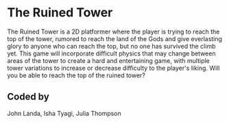 # The Ruined Tower
The Ruined Tower is a 2D platformer where the player is trying to reach the top of the tower, rumored to reach the land of the Gods and give everlasting glory to anyone who can reach the top, but no one has survived the climb yet. This game will incorporate difficult physics that may change between areas of the tower to create a hard and entertaining game, with multiple tower variations to increase or decrease difficulty to the player's liking. Will you be able to reach the top of the ruined tower?

## Coded by
John Landa, Isha Tyagi, Julia Thompson
